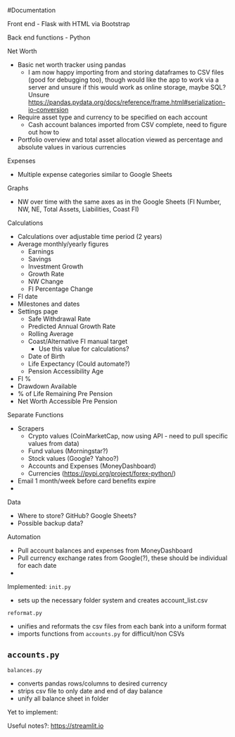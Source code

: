 #Documentation

Front end - Flask with HTML via Bootstrap

Back end functions - Python

Net Worth
- Basic net worth tracker using pandas
  - I am now happy importing from and storing dataframes to CSV files (good for debugging too), though would like the app to work via a server and unsure if this would work as online storage, maybe SQL? Unsure
  https://pandas.pydata.org/docs/reference/frame.html#serialization-io-conversion
- Require asset type and currency to be specified on each account
  - Cash account balances imported from CSV complete, need to figure out how to 
- Portfolio overview and total asset allocation viewed as percentage and absolute values in various currencies

Expenses
- Multiple expense categories similar to Google Sheets

Graphs
- NW over time with the same axes as in the Google Sheets (FI Number, NW, NE, Total Assets, Liabilities, Coast FI)

Calculations
- Calculations over adjustable time period (2 years)
- Average monthly/yearly figures
  - Earnings
  - Savings
  - Investment Growth
  - Growth Rate
  - NW Change
  - FI Percentage Change
- FI date
- Milestones and dates
- Settings page
  - Safe Withdrawal Rate	
  - Predicted Annual Growth Rate
  - Rolling Average
  - Coast/Alternative FI manual target
    - Use this value for calculations?
  - Date of Birth
  - Life Expectancy (Could automate?)
  - Pension Accessibility Age
- FI %
- Drawdown Available
- % of Life Remaining Pre Pension	
- Net Worth Accessible Pre Pension	

Separate Functions
- Scrapers
  - Crypto values (CoinMarketCap, now using API - need to pull specific values from data)
  - Fund values (Morningstar?)
  - Stock values (Google? Yahoo?)
  - Accounts and Expenses (MoneyDashboard)
  - Currencies (https://pypi.org/project/forex-python/)
- Email 1 month/week before card benefits expire
- 

Data
- Where to store? GitHub? Google Sheets?
- Possible backup data?

Automation
- Pull account balances and expenses from MoneyDashboard
- Pull currency exchange rates from Google(?), these should be individual for each date
- 

Implemented:
`init.py`
- sets up the necessary folder system and creates account_list.csv

`reformat.py`
- unifies and reformats the csv files from each bank into a uniform format
- imports functions from `accounts.py` for difficult/non CSVs

`accounts.py`
- 

`balances.py`
- converts pandas rows/columns to desired currency
- strips csv file to only date and end of day balance
- unify all balance sheet in folder


Yet to implement:


Useful notes?:
https://streamlit.io